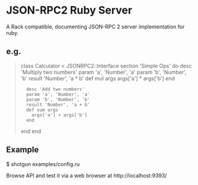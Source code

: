 # JSON-RPC2 Ruby Server

A Rack compatible, documenting JSON-RPC 2 server implementation for ruby.

## e.g.

> class Calculator < JSONRPC2::Interface
>   section 'Simple Ops' do
>       desc 'Multiply two numbers'
>       param 'a', 'Number', 'a'
>       param 'b', 'Number', 'b'
>       result 'Number', 'a * b'
>       def mul args
>         args['a'] * args['b']
>       end
> 
>       desc 'Add two numbers'
>       param 'a', 'Number', 'a'
>       param 'b', 'Number', 'b'
>       result 'Number', 'a + b'
>       def sum args
>         args['a'] + args['b']
>       end
>   end
> end

## Example

$ shotgun examples/config.ru

Browse API and test it via a web browser at http://localhost:9393/

